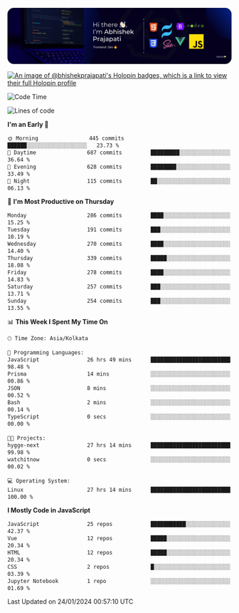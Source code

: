 ![Banner](./Header.png)

[![An image of @bhishekprajapati's Holopin badges, which is a link to view their full Holopin profile](https://holopin.me/bhishekprajapati)](https://holopin.io/@bhishekprajapati)

<!--START_SECTION:waka-->
![Code Time](http://img.shields.io/badge/Code%20Time-380%20hrs%2034%20mins-blue)

![Lines of code](https://img.shields.io/badge/From%20Hello%20World%20I%27ve%20Written-1.6%20million%20lines%20of%20code-blue)

**I'm an Early 🐤** 

```text
🌞 Morning                445 commits         ██████░░░░░░░░░░░░░░░░░░░   23.73 % 
🌆 Daytime                687 commits         █████████░░░░░░░░░░░░░░░░   36.64 % 
🌃 Evening                628 commits         ████████░░░░░░░░░░░░░░░░░   33.49 % 
🌙 Night                  115 commits         ██░░░░░░░░░░░░░░░░░░░░░░░   06.13 % 
```
📅 **I'm Most Productive on Thursday** 

```text
Monday                   286 commits         ████░░░░░░░░░░░░░░░░░░░░░   15.25 % 
Tuesday                  191 commits         ███░░░░░░░░░░░░░░░░░░░░░░   10.19 % 
Wednesday                270 commits         ████░░░░░░░░░░░░░░░░░░░░░   14.40 % 
Thursday                 339 commits         █████░░░░░░░░░░░░░░░░░░░░   18.08 % 
Friday                   278 commits         ████░░░░░░░░░░░░░░░░░░░░░   14.83 % 
Saturday                 257 commits         ███░░░░░░░░░░░░░░░░░░░░░░   13.71 % 
Sunday                   254 commits         ███░░░░░░░░░░░░░░░░░░░░░░   13.55 % 
```


📊 **This Week I Spent My Time On** 

```text
🕑︎ Time Zone: Asia/Kolkata

💬 Programming Languages: 
JavaScript               26 hrs 49 mins      █████████████████████████   98.48 % 
Prisma                   14 mins             ░░░░░░░░░░░░░░░░░░░░░░░░░   00.86 % 
JSON                     8 mins              ░░░░░░░░░░░░░░░░░░░░░░░░░   00.52 % 
Bash                     2 mins              ░░░░░░░░░░░░░░░░░░░░░░░░░   00.14 % 
TypeScript               0 secs              ░░░░░░░░░░░░░░░░░░░░░░░░░   00.00 % 

🐱‍💻 Projects: 
hygge-next               27 hrs 14 mins      █████████████████████████   99.98 % 
watchitnow               0 secs              ░░░░░░░░░░░░░░░░░░░░░░░░░   00.02 % 

💻 Operating System: 
Linux                    27 hrs 14 mins      █████████████████████████   100.00 % 
```

**I Mostly Code in JavaScript** 

```text
JavaScript               25 repos            ███████████░░░░░░░░░░░░░░   42.37 % 
Vue                      12 repos            █████░░░░░░░░░░░░░░░░░░░░   20.34 % 
HTML                     12 repos            █████░░░░░░░░░░░░░░░░░░░░   20.34 % 
CSS                      2 repos             █░░░░░░░░░░░░░░░░░░░░░░░░   03.39 % 
Jupyter Notebook         1 repo              ░░░░░░░░░░░░░░░░░░░░░░░░░   01.69 % 
```




 Last Updated on 24/01/2024 00:57:10 UTC
<!--END_SECTION:waka-->
<!--
**bhishekprajapati/bhishekprajapati** is a ✨ _special_ ✨ repository because its `README.md` (this file) appears on your GitHub profile.

Here are some ideas to get you started:

- 🔭 I’m currently working on ...
- 🌱 I’m currently learning ...
- 👯 I’m looking to collaborate on ...
- 🤔 I’m looking for help with ...
- 💬 Ask me about ...
- 📫 How to reach me: ...
- 😄 Pronouns: ...
- ⚡ Fun fact: ...
-->
